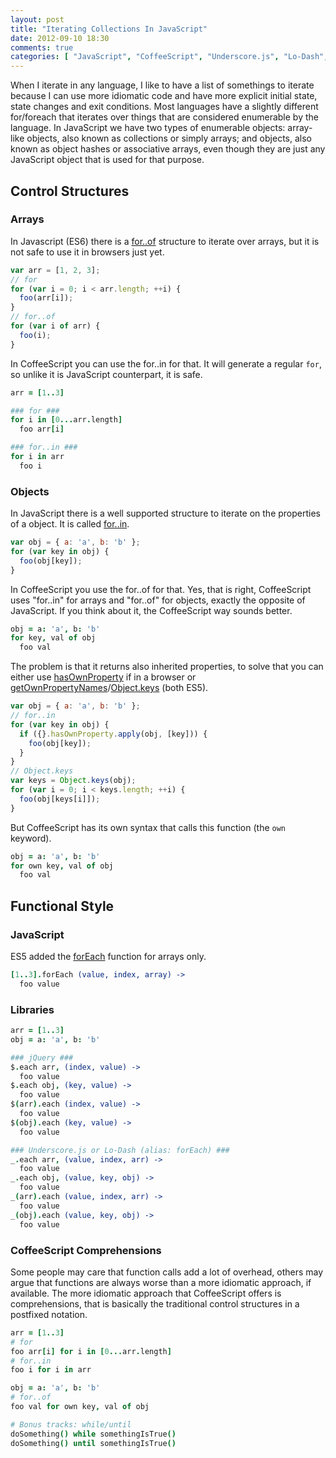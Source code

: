 ```yaml
---
layout: post
title: "Iterating Collections In JavaScript"
date: 2012-09-10 18:30
comments: true
categories: [ "JavaScript", "CoffeeScript", "Underscore.js", "Lo-Dash", "jQuery", "Node.js" ]
---
```


When I iterate in any language, I like to have a list of somethings to iterate because I can use more idiomatic code and have more explicit initial state, state changes and exit conditions. Most languages have a slightly different for/foreach that iterates over things that are considered enumerable by the language. In JavaScript we have two types of enumerable objects: array-like objects, also known as collections or simply arrays; and objects, also known as object hashes or associative arrays, even though they are just any JavaScript object that is used for that purpose.

<!--more-->

## Control Structures

### Arrays

In Javascript (ES6) there is a [for..of](https://developer.mozilla.org/en-US/docs/JavaScript/Reference/Statements/for...of) structure to iterate over arrays, but it is not safe to use it in browsers just yet.

``` javascript
var arr = [1, 2, 3];
// for
for (var i = 0; i < arr.length; ++i) {
  foo(arr[i]);
}
// for..of
for (var i of arr) {
  foo(i);
}
```

In CoffeeScript you can use the for..in for that. It will generate a regular `for`, so unlike it is JavaScript counterpart, it is safe.

``` coffeescript for..in
arr = [1..3]

### for ###
for i in [0...arr.length]
  foo arr[i]

### for..in ###
for i in arr
  foo i
```

### Objects

In JavaScript there is a well supported structure to iterate on the properties of a object. It is called [for..in](https://developer.mozilla.org/en-US/docs/JavaScript/Reference/Statements/for...in).

``` javascript
var obj = { a: 'a', b: 'b' };
for (var key in obj) {
  foo(obj[key]);
}
```

In CoffeeScript you use the for..of for that. Yes, that is right, CoffeeScript uses "for..in" for arrays and "for..of" for objects, exactly the opposite of JavaScript. If you think about it, the CoffeeScript way sounds better.

``` coffeescript for..of
obj = a: 'a', b: 'b'
for key, val of obj
  foo val
```

The problem is that it returns also inherited properties, to solve that you can either use [hasOwnProperty](https://developer.mozilla.org/en-US/docs/JavaScript/Reference/Global_Objects/Object/hasOwnProperty) if in a browser or [getOwnPropertyNames](https://developer.mozilla.org/en-US/docs/JavaScript/Reference/Global_Objects/Object/getOwnPropertyNames)/[Object.keys](https://developer.mozilla.org/en-US/docs/JavaScript/Reference/Global_Objects/Object/keys) (both ES5).

``` javascript
var obj = { a: 'a', b: 'b' };
// for..in
for (var key in obj) {
  if ({}.hasOwnProperty.apply(obj, [key])) {
    foo(obj[key]);
  }
}
// Object.keys
var keys = Object.keys(obj);
for (var i = 0; i < keys.length; ++i) {
  foo(obj[keys[i]]);
}
```

But CoffeeScript has its own syntax that calls this function (the `own` keyword).

``` coffeescript for..own..of
obj = a: 'a', b: 'b'
for own key, val of obj
  foo val
```

## Functional Style

### JavaScript

ES5 added the [forEach](https://developer.mozilla.org/en-US/docs/JavaScript/Reference/Global_Objects/Array/forEach) function for arrays only.

``` coffeescript forEach
[1..3].forEach (value, index, array) ->
  foo value
```

### Libraries

``` coffeescript Several libraries
arr = [1..3]
obj = a: 'a', b: 'b'

### jQuery ###
$.each arr, (index, value) ->
  foo value
$.each obj, (key, value) ->
  foo value
$(arr).each (index, value) ->
  foo value
$(obj).each (key, value) ->
  foo value

### Underscore.js or Lo-Dash (alias: forEach) ###
_.each arr, (value, index, arr) ->
  foo value
_.each obj, (value, key, obj) ->
  foo value
_(arr).each (value, index, arr) ->
  foo value
_(obj).each (value, key, obj) ->
  foo value
```

### CoffeeScript Comprehensions

Some people may care that function calls add a lot of overhead, others may argue that functions are always worse than a more idiomatic approach, if available. The more idiomatic approach that CoffeeScript offers is comprehensions, that is basically the traditional control structures in a postfixed notation.

``` coffeescript Comprehensions
arr = [1..3]
# for
foo arr[i] for i in [0...arr.length]
# for..in
foo i for i in arr

obj = a: 'a', b: 'b'
# for..of
foo val for own key, val of obj

# Bonus tracks: while/until
doSomething() while somethingIsTrue()
doSomething() until somethingIsTrue()
```